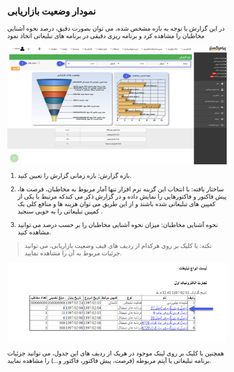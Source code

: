 ﻿## نمودار وضعیت بازاریابی

در این گزارش با توجه به بازه مشخص شده، می توان بصورت دقیق، درصد نحوه آشنایی مخاطبان را مشاهده کرد و برنامه ریزی دقیقی در برنامه های تبلیغاتی اتخاذ نمود

![](Bazaryabi.png)

1. بازه گزارش: بازه زمانی گزارش را تعیین کنید.

2. ساختار یافته: با انتخاب این گزینه نرم افزار تنها آمار مربوط به مخاطبان، فرصت ها، پیش فاکتور و فاکتورهایی را نمایش داده و در گزارش ذکر می کندکه مرتبط با یکی از کمپین های تبلیغاتی شده باشند و از این طریق می توان هزینه ها و منافع کلی یک کمپین تبلیغاتی را به خوبی سنجید .

3. نحوه آشنایی مخاطبان: میزان نحوه آشنایی مخاطبان را بر حسب درصد می توانید مشاهده کنید.

> نکته: با کلیک بر روی هرکدام از ردیف های قیف وضعیت بازاریابی، می توانید جزئیات مربوط به آن را مشاهده نمایید.

![](GhifDetails.png)

همچنین با کلیک بر روی لینک موجود در هریک از ردیف های این جدول، می توانید جزئیات برنامه تبلیغاتی یا آیتم مربوطه (فرصت، پیش فاکتور، فاکتور و...) را مشاهده نمایید.


